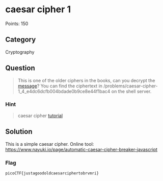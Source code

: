 # caesar cipher 1
Points: 150

## Category
Cryptography

## Question
>This is one of the older ciphers in the books, can you decrypt the [message](files/ciphertext)? You can find the ciphertext in /problems/caesar-cipher-1_4_e4dc6dcfb004bdade0b9ce8e44f1bac4 on the shell server. 

### Hint
>caesar cipher [tutorial](https://learncryptography.com/classical-encryption/caesar-cipher)

## Solution
This is a simple caesar cipher. Online tool: https://www.nayuki.io/page/automatic-caesar-cipher-breaker-javascript

### Flag
`picoCTF{justagoodoldcaesarciphertobrvmri}`
